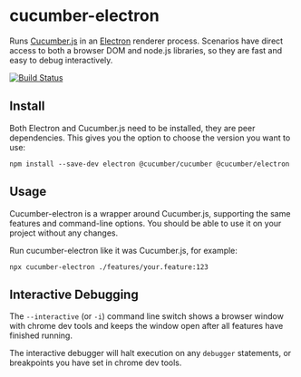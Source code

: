 # cucumber-electron

Runs [Cucumber.js](https://github.com/cucumber/cucumber-js) in an [Electron](https://github.com/electron/electron) renderer process. Scenarios have direct access to both a browser DOM and node.js libraries, so they are fast and easy to debug interactively.

[![Build Status](https://github.com/cucumber/cucumber-electron/workflows/build/badge.svg)](https://github.com/cucumber/cucumber-electron/actions)

## Install

Both Electron and Cucumber.js need to be installed, they are peer dependencies.
This gives you the option to choose the version you want to use:

    npm install --save-dev electron @cucumber/cucumber @cucumber/electron

## Usage

Cucumber-electron is a wrapper around Cucumber.js, supporting the same
features and command-line options. You should be able to use it on your project
without any changes.

Run cucumber-electron like it was Cucumber.js, for example:

    npx cucumber-electron ./features/your.feature:123


## Interactive Debugging

The `--interactive` (or `-i`) command line switch shows a browser window with chrome dev tools and keeps
the window open after all features have finished running.

The interactive debugger will halt execution on any `debugger` statements, or breakpoints you have set in chrome dev tools.
